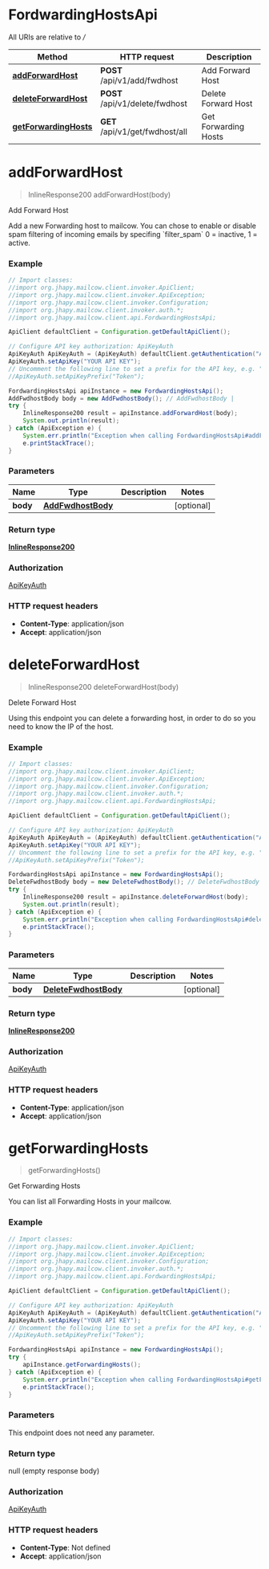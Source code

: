 # FordwardingHostsApi

All URIs are relative to */*

Method | HTTP request | Description
------------- | ------------- | -------------
[**addForwardHost**](FordwardingHostsApi.md#addForwardHost) | **POST** /api/v1/add/fwdhost | Add Forward Host
[**deleteForwardHost**](FordwardingHostsApi.md#deleteForwardHost) | **POST** /api/v1/delete/fwdhost | Delete Forward Host
[**getForwardingHosts**](FordwardingHostsApi.md#getForwardingHosts) | **GET** /api/v1/get/fwdhost/all | Get Forwarding Hosts

<a name="addForwardHost"></a>
# **addForwardHost**
> InlineResponse200 addForwardHost(body)

Add Forward Host

Add a new Forwarding host to mailcow. You can chose to enable or disable spam filtering of incoming emails by specifing &#x60;filter_spam&#x60; 0 &#x3D; inactive, 1 &#x3D; active.

### Example
```java
// Import classes:
//import org.jhapy.mailcow.client.invoker.ApiClient;
//import org.jhapy.mailcow.client.invoker.ApiException;
//import org.jhapy.mailcow.client.invoker.Configuration;
//import org.jhapy.mailcow.client.invoker.auth.*;
//import org.jhapy.mailcow.client.api.FordwardingHostsApi;

ApiClient defaultClient = Configuration.getDefaultApiClient();

// Configure API key authorization: ApiKeyAuth
ApiKeyAuth ApiKeyAuth = (ApiKeyAuth) defaultClient.getAuthentication("ApiKeyAuth");
ApiKeyAuth.setApiKey("YOUR API KEY");
// Uncomment the following line to set a prefix for the API key, e.g. "Token" (defaults to null)
//ApiKeyAuth.setApiKeyPrefix("Token");

FordwardingHostsApi apiInstance = new FordwardingHostsApi();
AddFwdhostBody body = new AddFwdhostBody(); // AddFwdhostBody | 
try {
    InlineResponse200 result = apiInstance.addForwardHost(body);
    System.out.println(result);
} catch (ApiException e) {
    System.err.println("Exception when calling FordwardingHostsApi#addForwardHost");
    e.printStackTrace();
}
```

### Parameters

Name | Type | Description  | Notes
------------- | ------------- | ------------- | -------------
 **body** | [**AddFwdhostBody**](AddFwdhostBody.md)|  | [optional]

### Return type

[**InlineResponse200**](InlineResponse200.md)

### Authorization

[ApiKeyAuth](../README.md#ApiKeyAuth)

### HTTP request headers

 - **Content-Type**: application/json
 - **Accept**: application/json

<a name="deleteForwardHost"></a>
# **deleteForwardHost**
> InlineResponse200 deleteForwardHost(body)

Delete Forward Host

Using this endpoint you can delete a forwarding host, in order to do so you need to know the IP of the host.

### Example
```java
// Import classes:
//import org.jhapy.mailcow.client.invoker.ApiClient;
//import org.jhapy.mailcow.client.invoker.ApiException;
//import org.jhapy.mailcow.client.invoker.Configuration;
//import org.jhapy.mailcow.client.invoker.auth.*;
//import org.jhapy.mailcow.client.api.FordwardingHostsApi;

ApiClient defaultClient = Configuration.getDefaultApiClient();

// Configure API key authorization: ApiKeyAuth
ApiKeyAuth ApiKeyAuth = (ApiKeyAuth) defaultClient.getAuthentication("ApiKeyAuth");
ApiKeyAuth.setApiKey("YOUR API KEY");
// Uncomment the following line to set a prefix for the API key, e.g. "Token" (defaults to null)
//ApiKeyAuth.setApiKeyPrefix("Token");

FordwardingHostsApi apiInstance = new FordwardingHostsApi();
DeleteFwdhostBody body = new DeleteFwdhostBody(); // DeleteFwdhostBody | 
try {
    InlineResponse200 result = apiInstance.deleteForwardHost(body);
    System.out.println(result);
} catch (ApiException e) {
    System.err.println("Exception when calling FordwardingHostsApi#deleteForwardHost");
    e.printStackTrace();
}
```

### Parameters

Name | Type | Description  | Notes
------------- | ------------- | ------------- | -------------
 **body** | [**DeleteFwdhostBody**](DeleteFwdhostBody.md)|  | [optional]

### Return type

[**InlineResponse200**](InlineResponse200.md)

### Authorization

[ApiKeyAuth](../README.md#ApiKeyAuth)

### HTTP request headers

 - **Content-Type**: application/json
 - **Accept**: application/json

<a name="getForwardingHosts"></a>
# **getForwardingHosts**
> getForwardingHosts()

Get Forwarding Hosts

You can list all Forwarding Hosts in your mailcow.

### Example
```java
// Import classes:
//import org.jhapy.mailcow.client.invoker.ApiClient;
//import org.jhapy.mailcow.client.invoker.ApiException;
//import org.jhapy.mailcow.client.invoker.Configuration;
//import org.jhapy.mailcow.client.invoker.auth.*;
//import org.jhapy.mailcow.client.api.FordwardingHostsApi;

ApiClient defaultClient = Configuration.getDefaultApiClient();

// Configure API key authorization: ApiKeyAuth
ApiKeyAuth ApiKeyAuth = (ApiKeyAuth) defaultClient.getAuthentication("ApiKeyAuth");
ApiKeyAuth.setApiKey("YOUR API KEY");
// Uncomment the following line to set a prefix for the API key, e.g. "Token" (defaults to null)
//ApiKeyAuth.setApiKeyPrefix("Token");

FordwardingHostsApi apiInstance = new FordwardingHostsApi();
try {
    apiInstance.getForwardingHosts();
} catch (ApiException e) {
    System.err.println("Exception when calling FordwardingHostsApi#getForwardingHosts");
    e.printStackTrace();
}
```

### Parameters
This endpoint does not need any parameter.

### Return type

null (empty response body)

### Authorization

[ApiKeyAuth](../README.md#ApiKeyAuth)

### HTTP request headers

 - **Content-Type**: Not defined
 - **Accept**: application/json

